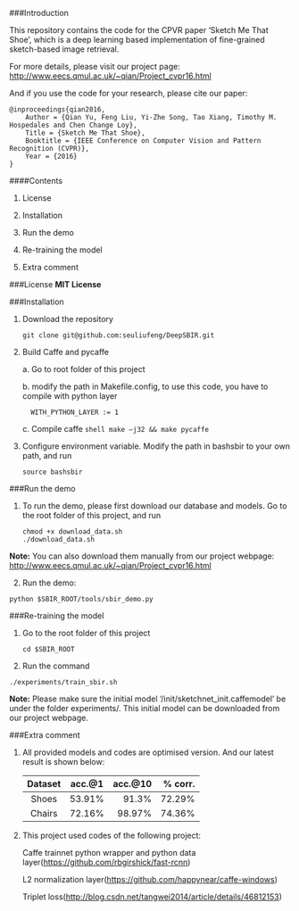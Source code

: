 ###Introduction

This repository contains the code for the CPVR paper ‘Sketch Me That Shoe’, which is a deep learning based implementation of fine-grained sketch-based image retrieval. 

For more details, please visit our project page:
http://www.eecs.qmul.ac.uk/~qian/Project_cvpr16.html

And if you use the code for your research, please cite our paper:

	@inproceedings{qian2016,
	    Author = {Qian Yu, Feng Liu, Yi-Zhe Song, Tao Xiang, Timothy M. Hospedales and Chen Change Loy},
	    Title = {Sketch Me That Shoe},
	    Booktitle = {IEEE Conference on Computer Vision and Pattern Recognition (CVPR)},
	    Year = {2016}
	}

	
####Contents

1. License

2. Installation

3. Run the demo

4. Re-training the model

5. Extra comment

###License
**MIT License**

###Installation
1. Download the repository

	```shell
	git clone git@github.com:seuliufeng/DeepSBIR.git
	```

2. Build Caffe and pycaffe

	a. Go to root folder of this project

	b. modify the path in Makefile.config, to use this code, you have to compile with python layer
	```make
	  WITH_PYTHON_LAYER := 1
	```

	c. Compile caffe 
	```shell make –j32 && make pycaffe```

3. Configure environment variable. Modify the path in bashsbir to your own path, and run
	```shell
	source bashsbir
	```

###Run the demo

1. To run the demo, please first download our database and models. Go to the root folder of this project, and run

	``` shell
	chmod +x download_data.sh
	./download_data.sh
	```

**Note:** You can also download them manually from our project webpage: http://www.eecs.qmul.ac.uk/~qian/Project_cvpr16.html


2. Run the demo:

```shell
python $SBIR_ROOT/tools/sbir_demo.py
```

###Re-training the model
1. Go to the root folder of this project

	``` shell
	cd $SBIR_ROOT
	```

2. Run the command

```shell
./experiments/train_sbir.sh
```
**Note:** Please make sure the initial model ‘/init/sketchnet_init.caffemodel’ be under the folder experiments/. This initial model can be downloaded from our project webpage. 
	
###Extra comment
1. All provided models and codes are optimised version. And our latest result is shown below:

   | Dataset |	acc.@1	|  acc.@10 |  % corr.  |
   |:-------:|:--------:| --------:| ---------:|
   | Shoes   | 53.91%	| 91.3%	   | 72.29%    |
   | Chairs  | 72.16%	| 98.97%   | 74.36%    |

2. This project used codes of the following project:

   Caffe trainnet python wrapper and python data layer(https://github.com/rbgirshick/fast-rcnn)

   L2 normalization layer(https://github.com/happynear/caffe-windows)
   
   Triplet loss(http://blog.csdn.net/tangwei2014/article/details/46812153)

